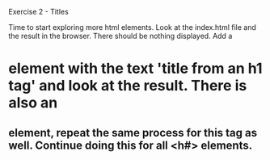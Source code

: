 Exercise 2 - Titles

Time to start exploring more html elements. Look at the index.html file and the result in the browser. There should be nothing displayed. Add a <h1> element with the text 'title from an h1 tag' and look at the result. There is also an <h2> element, repeat the same process for this tag as well. Continue doing this for all <h#> elements.